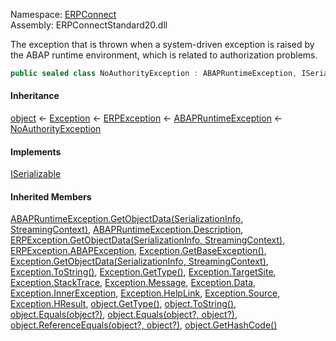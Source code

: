 Namespace: [ERPConnect](../)\
Assembly: ERPConnectStandard20.dll

The exception that is thrown when a system-driven exception is raised by the ABAP runtime environment, which is related to authorization problems.

```csharp
public sealed class NoAuthorityException : ABAPRuntimeException, ISerializable

```

#### Inheritance

[object](https://learn.microsoft.com/dotnet/api/system.object) ← [Exception](https://learn.microsoft.com/dotnet/api/system.exception) ← [ERPException](../ERPConnect.ERPException/) ← [ABAPRuntimeException](../ERPConnect.ABAPRuntimeException/) ← [NoAuthorityException](./)

#### Implements

[ISerializable](https://learn.microsoft.com/dotnet/api/system.runtime.serialization.iserializable)

#### Inherited Members

[ABAPRuntimeException.GetObjectData(SerializationInfo, StreamingContext)](../ERPConnect.ABAPRuntimeException/#ERPConnect_ABAPRuntimeException_GetObjectData_System_Runtime_Serialization_SerializationInfo_System_Runtime_Serialization_StreamingContext_), [ABAPRuntimeException.Description](../ERPConnect.ABAPRuntimeException/#ERPConnect_ABAPRuntimeException_Description), [ERPException.GetObjectData(SerializationInfo, StreamingContext)](../ERPConnect.ERPException/#ERPConnect_ERPException_GetObjectData_System_Runtime_Serialization_SerializationInfo_System_Runtime_Serialization_StreamingContext_), [ERPException.ABAPException](../ERPConnect.ERPException/#ERPConnect_ERPException_ABAPException), [Exception.GetBaseException()](https://learn.microsoft.com/dotnet/api/system.exception.getbaseexception), [Exception.GetObjectData(SerializationInfo, StreamingContext)](https://learn.microsoft.com/dotnet/api/system.exception.getobjectdata), [Exception.ToString()](https://learn.microsoft.com/dotnet/api/system.exception.tostring), [Exception.GetType()](https://learn.microsoft.com/dotnet/api/system.exception.gettype), [Exception.TargetSite](https://learn.microsoft.com/dotnet/api/system.exception.targetsite), [Exception.StackTrace](https://learn.microsoft.com/dotnet/api/system.exception.stacktrace), [Exception.Message](https://learn.microsoft.com/dotnet/api/system.exception.message), [Exception.Data](https://learn.microsoft.com/dotnet/api/system.exception.data), [Exception.InnerException](https://learn.microsoft.com/dotnet/api/system.exception.innerexception), [Exception.HelpLink](https://learn.microsoft.com/dotnet/api/system.exception.helplink), [Exception.Source](https://learn.microsoft.com/dotnet/api/system.exception.source), [Exception.HResult](https://learn.microsoft.com/dotnet/api/system.exception.hresult), [object.GetType()](https://learn.microsoft.com/dotnet/api/system.object.gettype), [object.ToString()](https://learn.microsoft.com/dotnet/api/system.object.tostring), [object.Equals(object?)](<https://learn.microsoft.com/dotnet/api/system.object.equals#system-object-equals(system-object)>), [object.Equals(object?, object?)](<https://learn.microsoft.com/dotnet/api/system.object.equals#system-object-equals(system-object-system-object)>), [object.ReferenceEquals(object?, object?)](https://learn.microsoft.com/dotnet/api/system.object.referenceequals), [object.GetHashCode()](https://learn.microsoft.com/dotnet/api/system.object.gethashcode)

